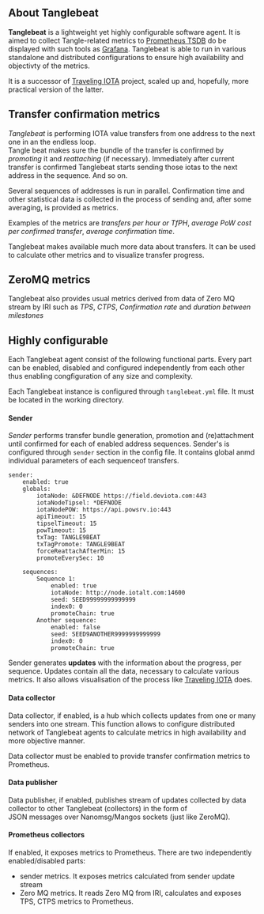 ## About Tanglebeat
**Tanglebeat** is a lightweight yet highly configurable software agent. 
It is aimed to collect Tangle-related metrics to 
[Prometheus TSDB](https://prometheus.io/) do be displayed with such tools
as [Grafana](https://grafana.com). 
Tanglebeat is able to run in various standalone and distributed configurations to ensure 
high availability and objectivty of the metrics.

It is a successor of [Traveling IOTA](http://traviota.iotalt.com) project, 
scaled up and, hopefully, more practical version of the latter.

## Transfer confirmation metrics

_Tanglebeat_ is performing IOTA value transfers from one address 
to the next one in an the endless loop.  
Tangle beat makes sure the bundle of the transfer is confirmed by _promoting_
it and _reattaching_ (if necessary). 
Immediately after current transfer is confirmed Tanglebeat starts sending 
those iotas to the next address in the sequence. And so on.

Several sequences of addresses is run in parallel. 
Confirmation time and other statistical data is collected in 
the process of sending and, after some averaging, is provided as 
metrics. 

Examples of the metrics are _transfers per hour or TfPH_, _average PoW cost per confirmed transfer_, _average confirmation time_.

Tanglebeat makes available much more data about transfers. It can be used to calculate other metrics and to visualize transfer progress.

## ZeroMQ metrics

Tanglebeat also provides usual metrics derived from data of Zero MQ stream by IRI such as _TPS_, _CTPS_, _Confirmation rate_ and _duration between milestones_

## Highly configurable

Each Tanglebeat agent consist of the following functional 
parts. Every part can be enabled, disabled and configured
independently from each other thus enabling congfiguration of any size and complexity.

Each Tanglebeat instance is configured through `tanglebeat.yml` file. It must be located in the working directory.

#### Sender

_Sender_ performs transfer bundle generation, promotion and 
(re)attachment until confirmed for each of enabled address sequences. 
Sender's is configured through `sender` section in the config file. It contains global anmd individual parameters 
of each sequenceof transfers.
```
sender:
    enabled: true
    globals:
        iotaNode: &DEFNODE https://field.deviota.com:443    
        iotaNodeTipsel: *DEFNODE              
        iotaNodePOW: https://api.powsrv.io:443
        apiTimeout: 15
        tipselTimeout: 15
        powTimeout: 15
        txTag: TANGLE9BEAT
        txTagPromote: TANGLE9BEAT
        forceReattachAfterMin: 15
        promoteEverySec: 10
        
    sequences:
        Sequence 1:
            enabled: true
            iotaNode: http://node.iotalt.com:14600
            seed: SEED99999999999999
            index0: 0
            promoteChain: true
        Another sequence:
            enabled: false
            seed: SEED9ANOTHER9999999999999
            index0: 0
            promoteChain: true
```   
Sender generates **updates** with the information 
about the progress, per sequence. Updates contain all the data, 
necessary to calculate various metrics. 
It also allows visualisation of the process 
like [Traveling IOTA](http://traviota.iotalt.com) does.
 
#### Data collector

Data collector, if enabled, is a hub which collects updates from one or many 
senders into one stream. 
This function allows to configure distributed network of Tanglebeat 
agents to calculate metrics in high availability and more objective
manner.

Data collector must be enabled to provide transfer confirmation metrics
to Prometheus.

#### Data publisher

Data publisher, if enabled, publishes stream of updates collected 
by data collector to other Tanglebeat (collectors) in the form of  
JSON messages over Nanomsg/Mangos sockets (just like ZeroMQ).

#### Prometheus collectors
If enabled, it exposes metrics to Prometheus. There are two 
independently enabled/disabled parts:
- sender metrics. It exposes metrics calculated from sender update stream 
- Zero MQ metrics. It reads Zero MQ from IRI, calculates and exposes 
TPS, CTPS metrics to Prometheus.

